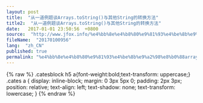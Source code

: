 ```yaml
---
layout: post
title:  "从一道例题谈Arrays.toString()与其他String的转换方法"
title2:  "从一道例题谈Arrays.toString()与其他String的转换方法"
date:   2017-01-01 23:50:56  +0800
source:  "http://www.jfox.info/%e4%bb%8e%e4%b8%80%e9%81%93%e4%be%8b%e9%a2%98%e8%b0%88arrays-tostring-%e4%b8%8e%e5%85%b6%e4%bb%96string%e7%9a%84%e8%bd%ac%e6%8d%a2%e6%96%b9%e6%b3%95.html"
fileName:  "20170100956"
lang:  "zh_CN"
published: true
permalink: "%e4%bb%8e%e4%b8%80%e9%81%93%e4%be%8b%e9%a2%98%e8%b0%88arrays-tostring-%e4%b8%8e%e5%85%b6%e4%bb%96string%e7%9a%84%e8%bd%ac%e6%8d%a2%e6%96%b9%e6%b3%95.html"
---
```

{% raw %}
.catesblock h5 a{font-weight:bold;text-transform: uppercase;}
.cates a {
display: inline-block;
margin: 0 3px 5px 0;
padding: 2px 3px;
position: relative;
text-align: left;
text-shadow: none;
text-transform: lowercase;
}
{% endraw %}